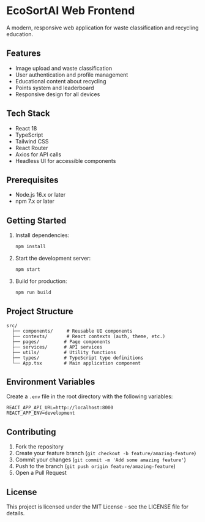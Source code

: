 # EcoSortAI Web Frontend

A modern, responsive web application for waste classification and recycling education.

## Features

- Image upload and waste classification
- User authentication and profile management
- Educational content about recycling
- Points system and leaderboard
- Responsive design for all devices

## Tech Stack

- React 18
- TypeScript
- Tailwind CSS
- React Router
- Axios for API calls
- Headless UI for accessible components

## Prerequisites

- Node.js 16.x or later
- npm 7.x or later

## Getting Started

1. Install dependencies:

   ```bash
   npm install
   ```

2. Start the development server:

   ```bash
   npm start
   ```

3. Build for production:
   ```bash
   npm run build
   ```

## Project Structure

```
src/
  ├── components/     # Reusable UI components
  ├── contexts/       # React contexts (auth, theme, etc.)
  ├── pages/         # Page components
  ├── services/      # API services
  ├── utils/         # Utility functions
  ├── types/         # TypeScript type definitions
  └── App.tsx        # Main application component
```

## Environment Variables

Create a `.env` file in the root directory with the following variables:

```
REACT_APP_API_URL=http://localhost:8000
REACT_APP_ENV=development
```

## Contributing

1. Fork the repository
2. Create your feature branch (`git checkout -b feature/amazing-feature`)
3. Commit your changes (`git commit -m 'Add some amazing feature'`)
4. Push to the branch (`git push origin feature/amazing-feature`)
5. Open a Pull Request

## License

This project is licensed under the MIT License - see the LICENSE file for details.
